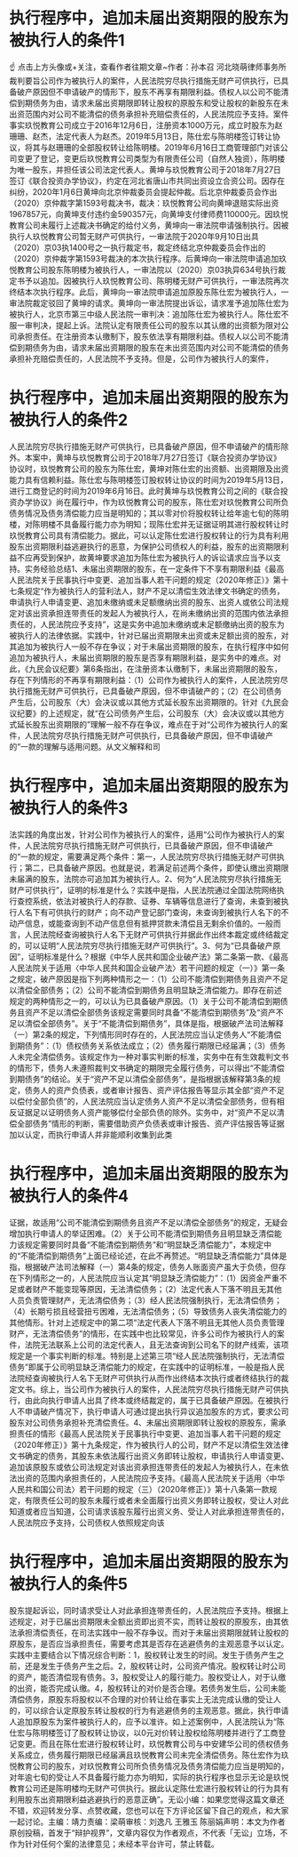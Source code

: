# 执行程序中，追加未届出资期限的股东为被执行人的条件1

☝ 点击上方头像或+关注，查看作者往期文章~作者：孙本召 河北晓萌律师事务所裁判要旨公司作为被执行人的案件，人民法院穷尽执行措施无财产可供执行，已具备破产原因但不申请破产的情形下，股东不再享有期限利益。债权人以公司不能清偿到期债务为由，请求未届出资期限即转让股权的原股东和受让股权的新股东在未出资范围内对公司不能清偿的债务承担补充赔偿责任的，人民法院应予支持。案件事实玖悦教育公司成立于2016年12月6日，注册资本1000万元，成立时股东为赵珊珊、赵杰，法定代表人为赵杰。2019年5月13日，陈仕宏与陈明楼签订转让协议，将其与赵珊珊的全部股权转让给陈明楼。2019年6月16日工商管理部门对该公司变更了登记，变更后玖悦教育公司类型为有限责任公司（自然人独资），陈明楼为唯一股东，并担任该公司法定代表人。黄坤与玖悦教育公司于2018年7月27日签订《联合投资办学协议》，约定在河北省唐山市共同出资设立合资公司。因存在纠纷，2020年1月6日黄坤向北京仲裁委员会提起仲裁。后北京仲裁委员会作出（2020）京仲裁字第1593号裁决书，裁决：玖悦教育公司向黄坤退赔实际出资1967857元，向黄坤支付违约金590357元，向黄坤支付律师费110000元。因玖悦教育公司未履行上述裁决书确定的给付义务，黄坤向一审法院申请强制执行。因被执行人玖悦教育公司暂无财产可供执行，一审法院于2020年9月10日出具（2020）京03执1400号之一执行裁定书，裁定终结北京仲裁委员会作出的（2020）京仲裁字第1593号裁决的本次执行程序。后黄坤向一审法院申请追加玖悦教育公司股东陈明楼为被执行人，一审法院以（2020）京03执异634号执行裁定书予以追加。因被执行人玖悦教育公司、陈明楼无财产可供执行，一审法院再次终结本次执行程序。此后，黄坤向一审法院申请追加原股东陈仕宏为被执行人，一审法院裁定驳回了黄坤的请求。黄坤向一审法院提出诉讼，请求准予追加陈仕宏为被执行人，北京市第三中级人民法院一审判决：追加陈仕宏为被执行人。陈仕宏不服一审判决，提起上诉。法院认定有限责任公司的股东以其认缴的出资额为限对公司承担责任。在注册资本认缴制下，股东依法享有期限利益。债权人以公司不能清偿到期债务为由，请求未届出资期限的股东在未出资范围内对公司不能清偿的债务承担补充赔偿责任的，人民法院不予支持。但是，公司作为被执行人的案件，

# 执行程序中，追加未届出资期限的股东为被执行人的条件2

人民法院穷尽执行措施无财产可供执行，已具备破产原因，但不申请破产的情形除外。本案中，黄坤与玖悦教育公司于2018年7月27日签订《联合投资办学协议》协议时，玖悦教育公司的股东为陈仕宏，黄坤对陈仕宏的出资额、出资期限及出资能力具有信赖利益。陈仕宏与陈明楼签订股权转让协议的时间为2019年5月13日，进行工商登记的时间为2019年6月16日。此时黄坤与玖悦教育公司之间的《联合投资办学协议》尚在履行中，作为玖悦教育公司的股东，陈仕宏对玖悦教育公司所负债务情况及债务清偿能力应当是明知的；其以零对价将股权转让给年逾七旬的陈明楼，对陈明楼不具备履行能力亦为明知；现陈仕宏并无证据证明其进行股权转让时玖悦教育公司具有清偿能力。据此，可以认定陈仕宏进行股权转让的行为具有利用股东出资期限利益逃避执行的恶意，为保护公司债权人的利益，股东的出资期限利益不应再受到保护，故黄坤要求追加为陈仕宏为被执行人的诉讼请求应当予以支持。实务经验总结1、未届出资期限的股东，在一定条件下不享有期限利益《最高人民法院关于民事执行中变更、追加当事人若干问题的规定（2020年修正）》第十七条规定“作为被执行人的营利法人，财产不足以清偿生效法律文书确定的债务，申请执行人申请变更、追加未缴纳或未足额缴纳出资的股东、出资人或依公司法规定对该出资承担连带责任的发起人为被执行人，在尚未缴纳出资的范围内依法承担责任的，人民法院应予支持”，这是实务中追加未缴纳或未足额缴纳出资的股东为被执行人的法律依据。实践中，针对已届出资期限未出资或未足额出资的股东，对其追加为被执行人一般不存在争议；对于未届出资期限的股东，在执行程序中如何追加为被执行人，未届出资期限的股东是否享有期限利益，是实务中的难点。对此，《九民会议纪要》第6条指出，在注册资本认缴制下，未届出资期限的股东，存在下列情形的不再享有期限利益：（1）公司作为被执行人的案件，人民法院穷尽执行措施无财产可供执行，已具备破产原因，但不申请破产的；（2）在公司债务产生后，公司股东（大）会决议或以其他方式延长股东出资期限的。针对《九民会议纪要》的上述规定，就“在公司债务产生后，公司股东（大）会决议或以其他方式延长股东出资期限的”理解一般不存在争议，难点在于对“公司作为被执行人的案件，人民法院穷尽执行措施无财产可供执行，已具备破产原因，但不申请破产的”一款的理解与适用问题。从文义解释和司

# 执行程序中，追加未届出资期限的股东为被执行人的条件3

法实践的角度出发，针对公司作为被执行人的案件，适用“公司作为被执行人的案件，人民法院穷尽执行措施无财产可供执行，已具备破产原因，但不申请破产的”一款的规定，需要满足两个条件：第一，人民法院穷尽执行措施无财产可供执行；第二，已具备破产原因。也就是说，若满足前述两个条件，即使认缴出资期限未届满的股东，法院亦可追加其为被执行人。2、何为“人民法院穷尽执行措施无财产可供执行”，证明的标准是什么？实践中是指，人民法院通过全国法院网络执行查控系统，依法对被执行人的存款、证券、车辆等信息进行了查询，未查到被执行人名下有可供执行的财产；向不动产登记部门查询，未查询到被执行人名下的不动产信息，或能查询到不动产信息但有抵押贷款未清偿且无剩余价值的。一般而言，人民法院经查询被执行人名下无财产可供执行并据此作出终本裁定或终结裁定的，可以证明“人民法院穷尽执行措施无财产可供执行”。3、何为“已具备破产原因”，证明标准是什么？根据《中华人民共和国企业破产法》第二条第一款、《最高人民法院关于适用〈中华人民共和国企业破产法〉若干问题的规定（一）》第一条之规定，破产原因是指下列两种情形之一：（1）公司不能清偿到期债务且资产不足以清偿全部债务；（2）公司不能清偿到期债务且明显缺乏清偿能力。即存在前述规定的两种情形之一的，可以认为已具备破产原因。（1）关于公司不能清偿到期债务且资产不足以清偿全部债务该规定需要同时具备“不能清偿到期债务”及“资产不足以清偿全部债务”。关于“不能清偿到期债务”，具体是指，根据破产法司法解释（一）第2条的规定，下列情形同时存在的，人民法院应当认定债务人“不能清偿到期债务”：（1）债权债务关系依法成立；（2）债务履行期限已经届满；（3）债务人未完全清偿债务。该规定作为一种对事实判断的标准，实务中在有生效裁判文书的情形下，债务人未遵照裁判文书确定的期限完全履行债务，可以得出“不能清偿到期债务”的结论。关于“资产不足以清偿全部债务”，是指根据该解释第3条的规定，债务人的资产负债表，或者审计报告、资产评估报告等显示其全部“资产不足以偿付全部负债”的，人民法院应当认定债务人资产不足以清偿全部债务，但有相反证据足以证明债务人资产能够偿付全部负债的除外。实务中，对“资产不足以清偿全部债务”情形的判断，需要借助资产负债表或审计报告、资产评估报告等证据加以认定，而执行申请人并非能顺利收集到此类

# 执行程序中，追加未届出资期限的股东为被执行人的条件4

证据，故适用“公司不能清偿到期债务且资产不足以清偿全部债务”的规定，无疑会增加执行申请人的举证困难。（2）关于公司不能清偿到期债务且明显缺乏清偿能力该规定需要同时具备“不能清偿到期债务”和“明显缺乏清偿能力”，本规定中的“不能清偿到期债务”上面已经论述，在此不再赘述。“明显缺乏清偿能力”具体是指，根据破产法司法解释（一）第4条的规定，债务人账面资产虽大于负债，但存在下列情形之一的，人民法院应当认定其“明显缺乏清偿能力”：（1）因资金严重不足或者财产不能变现等原因，无法清偿债务；（2）法定代表人下落不明且无其他人员负责管理财产，无法清偿债务；（3）经人民法院强制执行，无法清偿债务；（4）长期亏损且经营扭亏困难，无法清偿债务；（5）导致债务人丧失清偿能力的其他情形。针对上述规定中的第二项“法定代表人下落不明且无其他人员负责管理财产，无法清偿债务”的情形，在实践中也比较常见，许多公司作为被执行人的案件，法院无法联系上公司的法定代表人，且无法查询到公司名下的财产线索，该项规定是一个事实判断的标准。特别是上述第三项“经人民法院强制执行，无法清偿债务”即属于公司明显缺乏清偿能力的规定，在实践中的证明标准，一般是指人民法院经查询被执行人名下无财产可供执行从而作出终结本次执行或者终结执行的裁定文书。综上，当公司作为被执行人的案件，人民法院穷尽执行措施无财产可供执行，由此向执行申请人出具了终本或终结裁定的，属于已具备破产原因。在被执行人不申请破产情况下，执行申请人可通过提出执行异议追加股东的方式，要求公司股东对公司债务承担补充清偿责任。4、未届出资期限即转让股权的原股东，需承担责任的情形《最高人民法院关于民事执行中变更、追加当事人若干问题的规定（2020年修正）》第十九条规定，作为被执行人的公司，财产不足以清偿生效法律文书确定的债务，其股东未依法履行出资义务即转让股权，申请执行人申请变更、追加该原股东或依公司法规定对该出资承担连带责任的发起人为被执行人，在未依法出资的范围内承担责任的，人民法院应予支持。《最高人民法院关于适用〈中华人民共和国公司法〉若干问题的规定（三）（2020年修正）》第十八条第一款规定，有限责任公司的股东未履行或者未全面履行出资义务即转让股权，受让人对此知道或者应当知道，公司请求该股东履行出资义务、受让人对此承担连带责任的，人民法院应予支持，公司债权人依照规定向该

# 执行程序中，追加未届出资期限的股东为被执行人的条件5

股东提起诉讼，同时请求受让人对此承担连带责任的，人民法院应予支持。根据上述规定，对于已届出资期限未全额出资即出资不实，而转让股权的原股东，由其依法承担清偿责任，在司法实践中一般不存争议。而对于未届出资期限就转让股权的原股东，是否应当承担责任，需要考虑其是否存在逃避债务的主观恶意予以认定。实践中主要结合以下情况综合判断：1，股权转让发生的时间。发生于债务产生之前，还是发生于债务产生之后。2，股权转让时，公司资产情况。股权转让时公司的资产，能否清偿现有债务。3，股权受让人的履行能力。股权受让人，对于认缴的出资，能否完成认缴。4，股权转让的对价是否合理。若债务发生后，公司未能清偿债务，原股东将股权以不合理的对价转让给在事实上无法完成认缴的受让人的，可以综合认定原股东转让股权的行为有逃避债务的主观恶意。据此，执行申请人追加原股东为案件被执行人的，应予以准许。如上述案例中，人民法院认为“陈仕宏与陈明楼签订了股权转让协议，以0元对价转让股权给陈明楼并进行了工商登记变更。而且在陈仕宏进行股权转让时，玖悦教育公司与中安建华公司的债权债务关系成立，债务履行期限已经届满且玖悦教育公司未完全清偿债务。陈仕宏作为玖悦教育公司的股东，对玖悦教育公司所负债务情况及债务清偿能力应当是明知的，对年逾七旬的受让人不具备履行能力亦为明知，实际的执行程序也显示无论是玖悦教育公司还是陈明楼均无财产可供执行。据此认定陈仕宏进行股权转让的行为具有利用股东出资期限利益逃避执行的恶意正确”。无讼小编：如果您觉得这篇文章还不错，欢迎转发分享、点赞收藏，您也可以在下方评论区留下自己的观点，和大家一起讨论。主编：靖力责编：梁萌审核：刘逸凡 王雅玉 陈丽娟声明：本文为作者原创投稿，首发于“辩护视界”，文章内容仅为作者观点，不代表「无讼」立场，不作为针对任何个案的法律意见；未经本平台许可，禁止转载。

